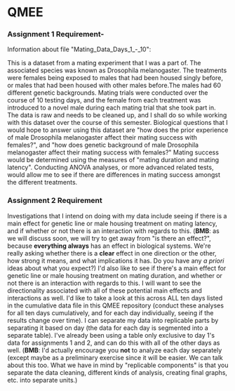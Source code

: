 # QMEE

### Assignment 1 Requirement-
Information about file "Mating_Data_Days_1_-_10": 

This is a dataset from a mating experiment that I was a part of. The associated species was known as Drosophila melanogaster. The treatments were females being exposed to males that had been housed singly before, or males that had been housed with other males before.The males had 60 different genetic backgrounds. Mating trials were conducted over the course of 10 testing days, and the female from each treatment was introduced to a novel male during each mating trial that she took part in. The data is raw and needs to be cleaned up, and I shall do so while working with this dataset over the course of this semester. Biological questions that I would hope to answer using this dataset are "how does the prior experience of male Drosophila melanogaster affect their mating success with females?", and "how does genetic background of male Drosophila melanogaster affect their mating success with females?" Mating success would be determined using the measures of "mating duration and mating latency". Conducting ANOVA analyses, or more advanced related tests, would allow me to see if there are differences in mating success amongst the different treatments. 

### Assignment 2 Requirement

Investigations that I intend on doing with my data include seeing if there is a main effect for genetic line or male housing treatment on mating latency, and if whether or not there is an interaction with regards to this. 
(**BMB**: as we will discuss soon, we will try to get away from "is there an effect?", because **everything always** has an effect in biological systems. We're really asking whether there is a **clear** effect in one direction or the other, how strong it means, and what implications it has. Do you have any *a priori* ideas about what you expect?)
I'd also like to see if there's a main effect for genetic line or male housing treatment on mating duration, and whether or not there is an interaction with regards to this. I will want to see the directionality associated with all of these potential main effects and interactions as well. I'd like to take a look at this across ALL ten days listed in the cumulative data file in this QMEE repository (conduct these analyses for all ten days cumulatively, and for each day individually, seeing if the results change over time). I can separate my data into replicable parts by separating it based on day (the data for each day is segmented into a separate table). I've already been using a table only exclusive to day 1's data for assignments 1 and 2, and can do this with all of the other days as well. 
(**BMB**: I'd actually encourage you **not** to analyze each day separately (except maybe as a preliminary exercise since it will be easier. We can talk about this too. What we have in mind by "replicable components" is that you separate the data cleaning, different kinds of analysis, creating final graphs, etc. into separate units.)

